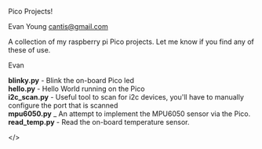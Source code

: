 Pico Projects!

Evan Young
cantis@gmail.com

A collection of my raspberry pi Pico projects.
Let me know if you find any of these of use.

Evan

**blinky.py** - Blink the on-board Pico led <br/>
**hello.py** - Hello World running on the Pico <br/>
**i2c_scan.py** - Useful tool to scan for i2c devices, you'll have to manually configure the port that is scanned<br/>
**mpu6050.py** \_ An attempt to implement the MPU6050 sensor via the Pico.<br/>
**read_temp.py** - Read the on-board temperature sensor.<br/>

</>
